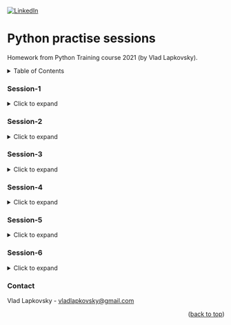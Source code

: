 [![LinkedIn][linkedin-shield]][linkedin-url]

# Python practise sessions

Homework from Python Training course 2021 (by Vlad Lapkovsky).

<!-- TABLE OF CONTENTS -->
<details>
  <summary>Table of Contents</summary>

  <ol>
    <li><a href="#session-1">Session 1</a></li>
    <li><a href="#session-2">Session 2</a></li>
    <li><a href="#session-3">Session 3</a></li>
    <li><a href="#session-4">Session 4</a></li>
    <li><a href="#session-5">Session 5</a></li>
    <li><a href="#session-6">Session 6</a></li>
    <li><a href="#contact">Contact</a></li>
  </ol>
</details>

### Session-1

<details>
  <summary>Click to expand</summary>

### Task 1.1
Write a Python program to calculate the length of a string without using the `len` function.

### Task 1.2
Write a Python program to count the number of characters (character frequency) in a string (ignore case of letters).
Examples:
```
Input: 'Oh, it is python' 
Output: {',': 1, ' ': 3, 'o': 2, 'h': 2, 'i': 2, 't': 2, 's': 1, 'p': 1, 'y': 1, 'n': 1}
```

### Task 1.3
Write a Python program that accepts a comma separated sequence of words as input and prints the unique words in sorted form.
Examples:
```
Input: ['red', 'white', 'black', 'red', 'green', 'black']
Output: ['black', 'green', 'red', 'white', 'red']
```

### Task 1.4
Create a program that asks the user for a number and then prints out a list of all the [divisors](https://en.wikipedia.org/wiki/Divisor) of that number.
Examples:
```
Input: 60
Output: {1, 2, 3, 4, 5, 6, 10, 12, 15, 20, 30, 60}
```

### Task 1.5
Write a Python program to sort a dictionary by key.

### Task 1.6
Write a Python program to print all unique values of all dictionaries in a list.
Examples:
```
Input: [{"V":"S001"}, {"V": "S002"}, {"VI": "S001"}, {"VI": "S005"}, {"VII":"S005"}, {"V":"S009"},{"VIII":"S007"}]
Output: {'S005', 'S002', 'S007', 'S001', 'S009'}
```

### Task 1.7
Write a Python program to convert a given tuple of positive integers into an integer. 
Examples:
```
Input: (1, 2, 3, 4)
Output: 1234
```


### Task 1.8
Write a program which makes a pretty print of a part of the multiplication table.
Examples:
```
Input:
a = 2
b = 4
c = 3
d = 7

Output:
	3	4	5	6	7	
2	6	8	10	12	14	
3	9	12	15	18	21	
4	12	16	20	24	28
```

<p align="right">(<a href="#session-1">up</a>)</p>

</details>

### Session-2

<details>
  <summary>Click to expand</summary>

<!-- session2 -->
### Task 2.1
Implement a function which receives a string and replaces all `"` symbols
with `'` and vise versa.

### Task 2.2
Write a function that check whether a string is a palindrome or not. Usage of
any reversing functions is prohibited. To check your implementation you can use
strings from [here](https://en.wikipedia.org/wiki/Palindrome#Famous_palindromes).

### Task 2.3
Implement a function which works the same as `str.split` method
(without using `str.split` itself, ofcourse).

### Task 2.4
Implement a function `split_by_index(s: str, indexes: List[int]) -> List[str]`
which splits the `s` string by indexes specified in `indexes`. Wrong indexes
must be ignored.
Examples:
```python
>>> split_by_index("pythoniscool,isn'tit?", [6, 8, 12, 13, 18])
["python", "is", "cool", ",", "isn't", "it?"]

>>> split_by_index("no luck", [42])
["no luck"]
```

### Task 2.5
Implement a function `get_digits(num: int) -> Tuple[int]` which returns a tuple
of a given integer's digits.
Example:
```python
>>> split_by_index(87178291199)
(8, 7, 1, 7, 8, 2, 9, 1, 1, 9, 9)
```

### Task 2.6
Implement a function `get_shortest_word(s: str) -> str` which returns the
longest word in the given string. The word can contain any symbols except
whitespaces (` `, `\n`, `\t` and so on). If there are multiple longest words in
the string with a same length return the word that occures first.
Example:
```python

>>> get_shortest_word('Python is simple and effective!')
'effective!'

>>> get_shortest_word('Any pythonista like namespaces a lot.')
'pythonista'
```

### Task 2.7
Implement a function `foo(List[int]) -> List[int]` which, given a list of
integers, return a new list such that each element at index `i` of the new list
is the product of all the numbers in the original array except the one at `i`.
Example:
```python
>>> foo([1, 2, 3, 4, 5])
[120, 60, 40, 30, 24]

>>> foo([3, 2, 1])
[2, 3, 6]
```

### Task 2.8
Implement a function `get_pairs(lst: List) -> List[Tuple]` which returns a list
of tuples containing pairs of elements. Pairs should be formed as in the
example. If there is only one element in the list return `None` instead.
Example:
```python
>>> get_pairs([1, 2, 3, 8, 9])
[(1, 2), (2, 3), (3, 8), (8, 9)]

>>> get_pairs(['need', 'to', 'sleep', 'more'])
[('need', 'to'), ('to', 'sleep'), ('sleep', 'more')]

>>> get_pairs([1])
None
```

### Task 2.9
Implement a bunch of functions which receive a changeable number of strings and return next parameters:

1) characters that appear in all strings

2) characters that appear in at least one string

3) characters that appear at least in two strings

4) characters of alphabet, that were not used in any string

Note: use `string.ascii_lowercase` for list of alphabet letters

```python
test_strings = ["hello", "world", "python", ]
print(test_1_1(*strings))
>>> {'o'}
print(test_1_2(*strings))
>>> {'d', 'e', 'h', 'l', 'n', 'o', 'p', 'r', 't', 'w', 'y'}
print(test_1_3(*strings))
>>> {'h', 'l', 'o'}
print(test_1_4(*strings))
>>> {'a', 'b', 'c', 'f', 'g', 'i', 'j', 'k', 'm', 'q', 's', 'u', 'v', 'x', 'z'}
```

### Task 2.10
Implement a function that takes a number as an argument and returns a dictionary, where the key is a number and the value is the square of that number.
```python
print(generate_squares(5))
>>> {1: 1, 2: 4, 3: 9, 4: 16, 5: 25}
```

### Task 2.11
Implement a function, that receives changeable number of dictionaries (keys - letters, values - numbers) and combines them into one dictionary.
Dict values ​​should be summarized in case of identical keys

```python
def combine_dicts(*args):
    ...

dict_1 = {'a': 100, 'b': 200}
dict_2 = {'a': 200, 'c': 300}
dict_3 = {'a': 300, 'd': 100}

print(combine_dicts(dict_1, dict_2)
>>> {'a': 300, 'b': 200, 'c': 300}


print(combine_dicts(dict_1, dict_2, dict_3)
>>> {'a': 600, 'b': 200, 'c': 300, 'd': 100}
```

<p align="right">(<a href="#session-2">up</a>)</p>

</details>


### Session-3

<details>
  <summary>Click to expand</summary>

### Task 3.1
Open file `data/unsorted_names.txt` in data folder. Sort the names and write them to a new file called `sorted_names.txt`. Each name should start with a new line as in the following example:

```
Adele
Adrienne
...
Willodean
Xavier
```

### Task 3.2
Implement a function which search for most common words in the file.
Use `data/lorem_ipsum.txt` file as a example.

```python
def most_common_words(filepath, number_of_words=3):
    pass

print(most_common_words('lorem_ipsum.txt'))
>>> ['donec', 'etiam', 'aliquam']
```

> NOTE: Remember about dots, commas, capital letters etc.

### Task 3.3
File `data/students.csv` stores information about students in [CSV](https://en.wikipedia.org/wiki/Comma-separated_values) format.
This file contains the student’s names, age and average mark. 
1) Implement a function which receives file path and returns names of top performer students
```python
def get_top_performers(file_path, number_of_top_students=5):
    pass

print(get_top_performers("students.csv"))
>>> ['Teresa Jones', 'Richard Snider', 'Jessica Dubose', 'Heather Garcia', 'Joseph Head']
```

2) Implement a function which receives the file path with srudents info and writes CSV student information to the new file in descending order of age. 
Result:
``` 
student name,age,average mark
Verdell Crawford,30,8.86
Brenda Silva,30,7.53
...
Lindsey Cummings,18,6.88
Raymond Soileau,18,7.27
```

### Task 3.4
Look through file `modules/legb.py`.

1) Find a way to call `inner_function` without moving it from inside of `enclosed_function`.

2.1) Modify ONE LINE in `inner_function` to make it print variable 'a' from global scope.

2.2) Modify ONE LINE in `inner_function` to make it print variable 'a' form enclosing function.

### Task 3.5
Implement a decorator `remember_result` which remembers last result of function it decorates and prints it before next call.

```python
@remember_result
def sum_list(*args):
	result = ""
	for item in args:
		result += item
	print(f"Current result = '{result}'")
	return result

sum_list("a", "b")
>>> "Last result = 'None'"
>>> "Current result = 'ab'"
sum_list("abc", "cde")
>>> "Last result = 'ab'" 
>>> "Current result = 'abccde'"
sum_list(3, 4, 5)
>>> "Last result = 'abccde'" 
>>> "Current result = '12'"
```

### Task 3.6
Implement a decorator `call_once` which runs a function or method once and caches the result.
All consecutive calls to this function should return cached result no matter the arguments.

```python
@call_once
def sum_of_numbers(a, b):
    return a + b

print(sum_of_numbers(13, 42))
>>> 55
print(sum_of_numbers(999, 100))
>>> 55
print(sum_of_numbers(134, 412))
>>> 55
print(sum_of_numbers(856, 232))
>>> 55
```


### Task 3.7*
Run the module `modules/mod_a.py`. Check its result. Explain why does this happen.
Try to change x to a list `[1,2,3]`. Explain the result.
Try to change import to `from x import *` where x - module names. Explain the result. 

<p align="right">(<a href="#session-3">up</a>)</p>

</details>

### Session-4

<details>
  <summary>Click to expand</summary>


### Task 4.1
Implement a Counter class which optionally accepts the start value and the counter stop value.
If the start value is not specified the counter should begin with 0.
If the stop value is not specified it should be counting up infinitely.
If the counter reaches the stop value, print "Maximal value is reached."

Implement to methods: "increment" and "get"

* <em>If you are familiar with Exception rising use it to display the "Maximal value is reached." message.</em>

Example:
```python
>>> c = Counter(start=42)
>>> c.increment()
>>> c.get()
43

>>> c = Counter()
>>> c.increment()
>>> c.get()
1
>>> c.increment()
>>> c.get()
2

>>> c = Counter(start=42, stop=43)
>>> c.increment()
>>> c.get()
43
>>> c.increment()
Maximal value is reached.
>>> c.get()
43
```

#### Task 4.2
Implement custom dictionary that will memorize 10 latest changed keys.
Using method "get_history" return this keys.


Example:
```python
>>> d = HistoryDict({"foo": 42})
>>> d.set_value("bar", 43)
>>> d.get_history()

["bar"]
```

<em>After your own implementation of the class have a look at collections.deque https://docs.python.org/3/library/collections.html#collections.deque </em>


### Task 4.3
Implement The Keyword encoding and decoding for latin alphabet.
The Keyword Cipher uses a Keyword to rearrange the letters in the alphabet.
Add the provided keyword at the begining of the alphabet.
A keyword is used as the key, and it determines the letter matchings of the cipher alphabet to the plain alphabet. 
Repeats of letters in the word are removed, then the cipher alphabet is generated with the keyword matching to A, B, C etc. until the keyword is used up, whereupon the rest of the ciphertext letters are used in alphabetical order, excluding those already used in the key.

<em> Encryption:
Keyword is "Crypto"

* A B C D E F G H I J K L M N O P Q R S T U V W X Y Z
* C R Y P T O A B D E F G H I J K L M N Q S U V W X Z
</em>

Example:
```python
>>> cipher = Cipher("crypto")
>>> cipher.encode("Hello world")
"Btggj vjmgp"

>>> cipher.decode("Fjedhc dn atidsn")
"Kojima is genius"
```

### Task 4.4
Create hierarchy out of birds. 
Implement 4 classes:
* class `Bird` with an attribute `name` and methods `fly` and `walk`.
* class `FlyingBird` with attributes `name`, `ration`, and with the same methods. `ration` must have default value. 
Implement the method `eat` which will describe its typical ration.
* class `NonFlyingBird` with same characteristics but which obviously without attribute `fly`.
Add same "eat" method but with other implementation regarding the swimming bird tastes.
* class `SuperBird` which can do all of it: walk, fly, swim and eat.
But be careful which "eat" method you inherit.

Implement str() function call for each class.

Example:
```python
>>> b = Bird("Any")
>>> b.walk()
"Any bird can walk"

p = NonFlyingBird("Penguin", "fish")
>> p.swim()
"Penguin bird can swim"
>>> p.fly()
AttributeError: 'Penguin' object has no attribute 'fly'
>>> p.eat()
"It eats mostly fish"

c = FlyingBird("Canary")
>>> str(c)
"Canary can walk and fly"
>>> c.eat()
"It eats mostly grains"

s = SuperBird("Gull")
>>> str(s)
"Gull bird can walk, swim and fly"
>>> s.eat()
"It eats fish"
```

Have a look at __mro__ method of your last class.

### Task 4.5

A singleton is a class that allows only a single instance of itself to be created and gives access to that created instance. 
Implement singleton logic inside your custom class using a method to initialize class instance.

Example:

```python
>>> p = Sun.inst()
>>> f = Sun.inst()
>>> p is f
True
```

### Task 4.6
Implement a class Money to represent value and currency.
You need to implement methods to use all basic arithmetics expressions (comparison, division, multiplication, addition and subtraction).
Tip: use class attribute exchange rate which is dictionary and stores information about exchange rates to your default currency:
```python
exchange_rate = {
    "EUR": 0.93,
    "BYN": 2.1,
    ...
}
```

Example:
```python
x = Money(10, "BYN")
y = Money(11) # define your own default value, e.g. “USD”
z = Money(12.34, "EUR")
print(z + 3.11 * x + y * 0.8) # result in “EUR”
>>543.21 EUR

lst = [Money(10,"BYN"), Money(11), Money(12.01, "JPY")]
s = sum(lst)
print(s) #result in “BYN”
>>123.45 BYN
```

<em>Have a look at @functools.total_ordering</em>

### Task 4.7

Implement a Pagination class helpful to arrange text on pages and list content on given page. 
The class should take in a text and a positive integer which indicate how many symbols will be allowed per each page (take spaces into account as well).
You need to be able to get the amount of whole symbols in text, get a number of pages that came out and method that accepts the page number and return quantity of symbols on this page.
If the provided number of the page is missing print the warning message "Invalid index. Page is missing". If you're familliar with using of Excpetions in Python display the error message in this way.
Pages indexing starts with 0.

Example:
```python
>>> pages = Pagination('Your beautiful text', 5)
>>> pages.page_count
4
>>> pages.item_count
19

>>> pages.count_items_on_page(0)
5
>>> pages.count_items_on_page(3)
4
>>> pages.count_items_on_page(4)
Exception: Invalid index. Page is missing.
```
Optional: implement searching/filtering pages by symblos/words and displaying pages with all the symbols on it.
If you're querying by symbol that appears on many pages or if you are querying by the word that is splitted in two return an array of all the occurences.

Example:
```python
>>> pages.find_page('Your')
[0]
>>> pages.find_page('e')
[1, 3]
>>> pages.find_page('beautiful')
[1, 2]
>>> pages.find_page('great')
Exception: 'great' is missing on the pages
>>> pages.display_page(0)
'Your '
```

<p align="right">(<a href="#session-4">up</a>)</p>

</details>


### Session-5

<details>
  <summary>Click to expand</summary>


### Task 5.1
Implement class-based context manager for opening and working with file, including handling exceptions. Do not use 'with open()'. Pass filename and mode via constructor.

### Task 5.2
Implement context manager for opening and working with file, including handling exceptions with @contextmanager decorator.

### Task 5.3
Implement decorator with context manager support for writing execution time to log-file. See contextlib module.

### Task 5.4
Implement decorator for supressing exceptions. If exception not occure write log to console.

### Task 5.5
Implement function for check that number is even, at least 3. Throw different exceptions for this errors. Custom exceptions must be derived from custom base exception(not Base Exception class).

### Task 5.6
Create console program for proving Goldbach's conjecture. Program accepts number for input and print result. For pressing 'q' program succesfully close. Use function from Task 5.5 for validating input, handle all exceptions and print user friendly output.

### Task 5.7
Implement your custom collection called MyNumberCollection. It should be able to contain only numbers. It should NOT inherit any other collections.
If user tries to add a string or any non numerical object there, exception `TypeError` should be raised. Method init sholud be able to take either 
`start,end,step` arguments, where `start` - first number of collection, `end` - last number of collection or some ordered iterable 
collection (see the example).
Implement following functionality:
* appending new element to the end of collection
* concatenating collections together using `+`
* when element is addressed by index(using `[]`), user should get square of the addressed element.
* when iterated using cycle `for`, elements should be given normally
* user should be able to print whole collection as if it was list.
Example:
```python
col1 = MyNumberCollection(0, 5, 2)
print(col1)
>>> [0, 2, 4, 5]
col2 = MyNumberCollection((1,2,3,4,5))
print(col2)
>>> [1, 2, 3, 4, 5]
col3 = MyNumberCollection((1,2,3,"4",5))
>>> TypeError: MyNumberCollection supports only numbers!
col1.append(7)
print(col1)
>>> [0, 2, 4, 5, 7]
col2.append("string")
>>> TypeError: 'string' - object is not a number!
print(col1 + col2)
>>> [0, 2, 4, 5, 7, 1, 2, 3, 4, 5]
print(col1)
>>> [0, 2, 4, 5, 7]
print(col2)
>>> [1, 2, 3, 4, 5]
print(col2[4])
>>> 25
for item in col1:
    print(item)
>>> 0 2 4 5 7
```

### Task 5.8
Implement your custom iterator class called MySquareIterator which gives squares of elements of collection it iterates through.
Example:
```python
lst = [1, 2, 3, 4, 5]
itr = MySquareIterator(lst)
for item in itr:
    print(item)
>>> 1 4 9 16 25

```

### Task 5.9
Implement an iterator class EvenRange, which accepts start and end of the interval as an init arguments and gives only even numbers during iteration.
If user tries to iterate after it gave all possible numbers `Out of numbers!` should be printed.  
_Note: Do not use function `range()` at all_
Example:
```python
er1 = EvenRange(7,11)
next(er1)
>>> 8
next(er1)
>>> 10
next(er1)
>>> "Out of numbers!"
next(er1)
>>> "Out of numbers!"
er2 = EvenRange(3, 14)
for number in er2:
    print(number)
>>> 4 6 8 10 12 "Out of numbers!"
```

### Task 5.10
Implement a generator which will generate odd numbers endlessly.
Example:
```python
gen = endless_generator()
while True:
    print(next(gen))
>>> 1 3 5 7 ... 128736187263 128736187265 ...
```

### Task 5.11
Implement a generator which will geterate [Fibonacci numbers](https://en.wikipedia.org/wiki/Fibonacci_number) endlessly.
Example:
```python
gen = endless_fib_generator()
while True:
    print(next(gen))
>>> 1 1 2 3 5 8 13 ...
```

<p align="right">(<a href="#session-5">up</a>)</p>

</details>

### Session-6
<details>
  <summary>Click to expand</summary>


### Task 6.1
Implement the [dining philosophers problem](https://en.wikipedia.org/wiki/Dining_philosophers_problem).

### Optional
Try different synchronization primitives and fix deadlock in [dining philosophers problem](https://en.wikipedia.org/wiki/Dining_philosophers_problem).

<p align="right">(<a href="#session-6">up</a>)</p>

</details>


### Contact

Vlad Lapkovsky - vladlapkovsky@gmail.com


<p align="right">(<a href="#top">back to top</a>)</p>


[license-shield]: https://img.shields.io/github/license/othneildrew/Best-README-Template.svg?style=for-the-badge

[license-url]: https://github.com/VladLapkovsky/Homework/blob/master/VladLapkovsky/final_task/rss_news_reader/LICENSE.txt

[linkedin-shield]: https://img.shields.io/badge/-LinkedIn-black.svg?style=for-the-badge&logo=linkedin&colorB=555

[linkedin-url]: https://www.linkedin.com/in/vladislavlapkovsky/

